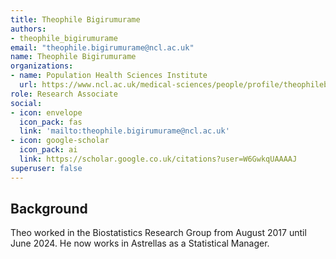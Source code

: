 ```yaml
---
title: Theophile Bigirumurame
authors:
- theophile_bigirumurame
email: "theophile.bigirumurame@ncl.ac.uk"
name: Theophile Bigirumurame
organizations:
- name: Population Health Sciences Institute
  url: https://www.ncl.ac.uk/medical-sciences/people/profile/theophilebigirumurame.html
role: Research Associate
social:
- icon: envelope
  icon_pack: fas
  link: 'mailto:theophile.bigirumurame@ncl.ac.uk'
- icon: google-scholar
  icon_pack: ai
  link: https://scholar.google.co.uk/citations?user=W6GwkqUAAAAJ
superuser: false
---
```


## Background

Theo worked in the Biostatistics Research Group from August 2017 until June 2024. He now works in Astrellas as a Statistical Manager.
